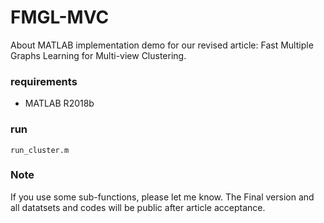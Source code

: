 # FMGL-MVC
About MATLAB implementation demo for our revised  article: Fast Multiple Graphs Learning for Multi-view Clustering.


### requirements
- MATLAB R2018b

### run
```
run_cluster.m
```

### Note
If you use some sub-functions, please let me know. The Final version and all datatsets and codes will be public after article acceptance.

